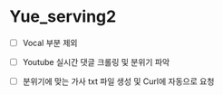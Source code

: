 # Yue_serving2


- [ ] Vocal 부분 제외
- [ ] Youtube 실시간 댓글 크롤링 및 분위기 파악
- [ ] 분위기에 맞는 가사 txt 파일 생성 및 Curl에 자동으로 요청

